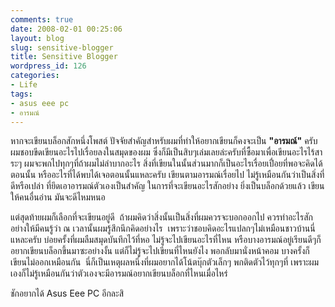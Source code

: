 ```yaml
---
comments: true
date: 2008-02-01 00:25:06
layout: blog
slug: sensitive-blogger
title: Sensitive Blogger
wordpress_id: 126
categories:
- Life
tags:
- asus eee pc
- อารมณ์
---
```


หากจะเขียนบล็อกสักหนึ่งโพสต์ ปัจจัยสำคัญสำหรับผมที่ทำให้อยากเขียนก็คงจะเป็น **"อารมณ์"** ครับ  ผมชอบขีดเขียนอะไรไปเรื่อยลงในสมุดของผม ซึ่งก็มีเป็นสิบๆเล่มเลยล่ะครับที่ซื้อมาเพื่อเขียนอะไรไร้สาระๆ ผมจะพกไปทุกๆที่ถ้าผมไม่ลำบากอะไร สิ่งที่เขียนในนั้นส่วนมากก็เป็นอะไรเรื่อยเปื่อยที่พอจะคิดได้ตอนนั้น หรืออะไรที่ได้พบได้เจอตอนนั้นแหละครับ เขียนตามอารมณ์เรื่อยไป ไม่รู้เหมือนกันว่าเป็นสิ่งที่ดีหรือเปล่า ที่ยึดเอาอารมณ์ตัวเองเป็นสำคัญ ในการที่จะเขียนอะไรสักอย่าง ยิ่งเป็นบล็อกด้วยแล้ว เขียนให้คนอื่นอ่าน มันจะดีไหมหนอ

แต่สุดท้ายผมก็เลือกที่จะเขียนอยู่ดี  ถ้าผมคิดว่าสิ่งนั้นเป็นสิ่งที่ผมควรจะบอกออกไป ควรทำอะไรสักอย่างให้มีคนรู้ว่า ณ เวลานั้นผมรู้สึกนึกคิดอย่างไร  เพราะว่าชอบคิดอะไรแปลกๆไม่เหมือนชาวบ้านนี่แหละครับ บ่อยครั้งที่ผมลืมสมุดบันทึกไว้ที่หอ ไม่รู้จะไปเขียนอะไรที่ไหน หรือบางอารมณ์อยู่เรียนดีๆก็อยากเขียนบล็อกขึ้นมาซะอย่างงั้น แต่ก็ไม่รู้จะไปเขียนที่ไหนยังไง พอกลับมานั่งหน้าคอม บางครั้งก็เขียนไม่ออกเหมือนกัน  นี่ก็เป็นเหตุผลหนึ่งที่ผมอยากได้โน้ตบุ๊กตัวเล็กๆ พกติดตัวไว้ทุกๆที่ เพราะผมเองก็ไม่รู้เหมือนกันว่าตัวเองจะมีอารมณ์อยากเขียนบล็อกที่ไหนเมื่อไหร่

ชักอยากได้ Asus Eee PC อีกละสิ

